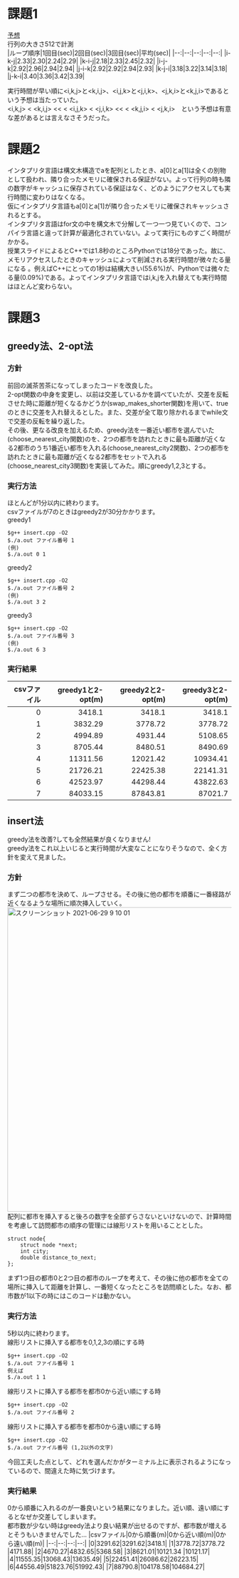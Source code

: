 # 課題1  
[予想](https://docs.google.com/document/d/1aYkRgIqQD0vaGqTiVQC_nJeYk3RjrZ9RIKulBvp5ABg/edit?usp=sharing)  
行列の大きさ512で計測  
|ループ順序|1回目(sec)|2回目(sec)|3回目(sec)|平均(sec)|
|--:|--:|--:|--:|--:|
|i-k-j|2.33|2.30|2.24|2.29|
|k-i-j|2.18|2.33|2.45|2.32|
|i-j-k|2.92|2.96|2.94|2.94|
|j-i-k|2.92|2.92|2.94|2.93|
|k-j-i|3.18|3.22|3.14|3.18|
|j-k-i|3.40|3.36|3.42|3.39|  

実行時間が早い順に<i,k,j>と<k,i,j>、<i,j,k>と<j,i,k>、<j,k,i>と<k,j,i>であるという予想は当たっていた。  
<i,k,j> < <k,i,j> << < <i,j,k> < <j,i,k> << < <k,j,i> < <j,k,i>　という予想は有意な差があるとは言えなさそうだった。  
# 課題2  
インタプリタ言語は構文木構造でaを配列としたとき、a[0]とa[1]は全くの別物として扱われ、隣り合ったメモリに確保される保証がない。よって行列の時も隣の数字がキャッシュに保存されている保証はなく、どのようにアクセスしても実行時間に変わりはなくなる。  
仮にインタプリタ言語もa[0]とa[1]が隣り合ったメモリに確保されキャッシュされるとする。  
インタプリタ言語はfor文の中を構文木で分解して一つ一つ見ていくので、コンパイラ言語と違って計算が最適化されていない。よって実行にものすごく時間がかかる。  
授業スライドによるとC++では1.8秒のところPythonでは18分であった。故に、メモリアクセスしたときのキャッシュによって削減される実行時間が微々たる量になる
。例えばC++にとっての1秒は結構大きい(55.6%)が、Pythonでは微々たる量(0.09%)である。よってインタプリタ言語ではi,k,jを入れ替えても実行時間はほとんど変わらない。
# 課題3  
## greedy法、2-opt法  
### 方針
前回の滅茶苦茶になってしまったコードを改良した。  
2-opt関数の中身を変更し、以前は交差しているかを調べていたが、交差を反転させた時に距離が短くなるかどうか(swap_makes_shorter関数)を用いて、trueのときに交差を入れ替えるとした。また、交差が全て取り除かれるまでwhile文で交差の反転を繰り返した。  
その後、更なる改良を加えるため、greedy法を一番近い都市を選んでいた(choose_nearest_city関数)のを、2つの都市を訪れたときに最も距離が近くなる2都市のうち1番近い都市を入れる(choose_nearest_city2関数)、2つの都市を訪れたときに最も距離が近くなる2都市をセットで入れる(choose_nearest_city3関数)を実装してみた。順にgreedy1,2,3とする。    
### 実行方法  
ほとんどが1分以内に終わります。  
csvファイルが7のときはgreedy2が30分かかります。  
greedy1
```
$g++ insert.cpp -O2
$./a.out ファイル番号 1
(例)
$./a.out 0 1
```
greedy2
```
$g++ insert.cpp -O2
$./a.out ファイル番号 2
(例)
$./a.out 3 2
```
greedy3
```
$g++ insert.cpp -O2
$./a.out ファイル番号 3
(例)
$./a.out 6 3
```
### 実行結果  
|csvファイル|greedy1と2-opt(m)|greedy2と2-opt(m)|greedy3と2-opt(m)|
|--:|--:|--:|--:|
|0|3418.1|3418.1|3418.1|
|1|3832.29|3778.72 |3778.72|
|2|4994.89|4931.44|5108.65|
|3|8705.44|8480.51|8490.69|
|4|11311.56|12021.42|10934.41|
|5|21726.21|22425.38|22141.31|
|6|42523.97|44298.44|43822.63 |
|7|84033.15|87843.81|87021.7| 

## insert法 
greedy法を改善?しても全然結果が良くなりません!  
greedy法をこれ以上いじると実行時間が大変なことになりそうなので、全く方針を変えて見ました。  
### 方針
まず二つの都市を決めて、ループさせる。その後に他の都市を順番に一番経路が近くなるような場所に順次挿入していく。  
<img width="682" alt="スクリーンショット 2021-06-29 9 10 01" src="https://user-images.githubusercontent.com/72332745/123718311-c9bba780-d8b9-11eb-8851-53f7ef73dbd0.png">  
配列に都市を挿入すると後ろの数字を全部ずらさないといけないので、計算時間を考慮して訪問都市の順序の管理には線形リストを用いることとした。
```
struct node{
    struct node *next;
    int city;
    double distance_to_next;
};
```
まず1つ目の都市0と2つ目の都市のループを考えて、その後に他の都市を全ての場所に挿入して距離を計算し、一番短くなったところを訪問順とした。なお、都市数が1以下の時にはこのコードは動かない。  
### 実行方法  
5秒以内に終わります。  
線形リストに挿入する都市を0,1,2,3の順にする時  
```
$g++ insert.cpp -O2  
$./a.out ファイル番号 1
例えば
$./a.out 1 1
```
線形リストに挿入する都市を都市0から近い順にする時  
```
$g++ insert.cpp -O2
$./a.out ファイル番号 2
```
線形リストに挿入する都市を都市0から遠い順にする時  
```
$g++ insert.cpp -O2
$./a.out ファイル番号 (1,2以外の文字)
```
今回工夫した点として、どれを選んだかがターミナル上に表示されるようになっているので、間違えた時に気づけます。  
### 実行結果  
0から順番に入れるのが一番良いという結果になりました。近い順、遠い順にするとなぜか交差してしまいます。  
都市数が少ない時はgreedy法より良い結果が出せるのですが、都市数が増えるとそうもいきませんでした…
|csvファイル|0から順番(m)|0から近い順(m)|0から遠い順(m)|
|--:|--:|--:|--:|
|0|3291.62|3291.62|3418.1|
|1|3778.72|3778.72 |4171.88|
|2|4670.27|4832.65|5368.58|
|3|8621.01|10121.34 |10121.17|
|4|11555.35|13068.43|13635.49|
|5|22451.41|26086.62|26223.15|
|6|44556.49|51823.76|51992.43|
|7|88790.8|104178.58|104684.27| 
